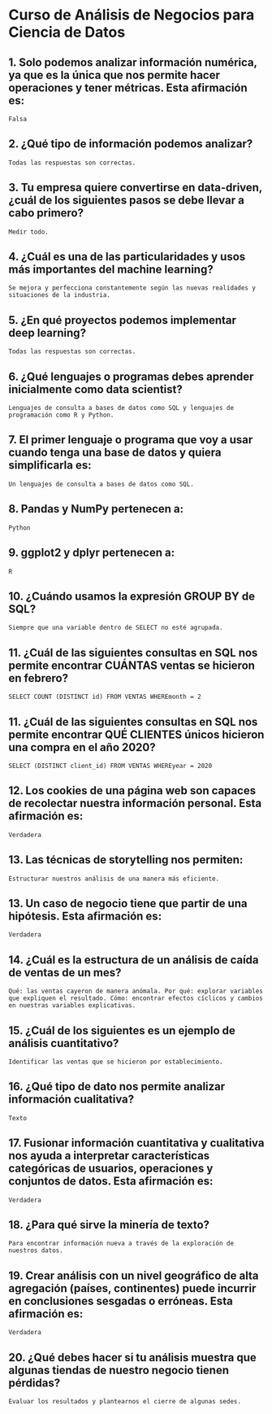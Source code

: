 # Curso de Análisis de Negocios para Ciencia de Datos

## 1. Solo podemos analizar información numérica, ya que es la única que nos permite hacer operaciones y tener métricas. Esta afirmación es:
    Falsa

## 2. ¿Qué tipo de información podemos analizar?
    Todas las respuestas son correctas.

## 3. Tu empresa quiere convertirse en data-driven, ¿cuál de los siguientes pasos se debe llevar a cabo primero?
    Medir todo.

## 4. ¿Cuál es una de las particularidades y usos más importantes del machine learning?
    Se mejora y perfecciona constantemente según las nuevas realidades y situaciones de la industria.

## 5. ¿En qué proyectos podemos implementar deep learning?
    Todas las respuestas son correctas.

## 6. ¿Qué lenguajes o programas debes aprender inicialmente como data scientist?
    Lenguajes de consulta a bases de datos como SQL y lenguajes de programación como R y Python.

## 7. El primer lenguaje o programa que voy a usar cuando tenga una base de datos y quiera simplificarla es:
    Un lenguajes de consulta a bases de datos como SQL.

## 8. Pandas y NumPy pertenecen a:
    Python

## 9. ggplot2 y dplyr pertenecen a:
    R

## 10. ¿Cuándo usamos la expresión GROUP BY de SQL?
    Siempre que una variable dentro de SELECT no esté agrupada.

## 11. ¿Cuál de las siguientes consultas en SQL nos permite encontrar CUÁNTAS ventas se hicieron en febrero?
    SELECT COUNT (DISTINCT id) FROM VENTAS WHEREmonth = 2 

## 11. ¿Cuál de las siguientes consultas en SQL nos permite encontrar QUÉ CLIENTES únicos hicieron una compra en el año 2020?
    SELECT (DISTINCT client_id) FROM VENTAS WHEREyear = 2020

## 12. Los cookies de una página web son capaces de recolectar nuestra información personal. Esta afirmación es:
    Verdadera

## 13. Las técnicas de storytelling nos permiten:
    Estructurar nuestros análisis de una manera más eficiente.

## 13. Un caso de negocio tiene que partir de una hipótesis. Esta afirmación es:
    Verdadera

## 14. ¿Cuál es la estructura de un análisis de caída de ventas de un mes?
    Qué: las ventas cayeron de manera anómala. Por qué: explorar variables que expliquen el resultado. Cómo: encontrar efectos cíclicos y cambios en nuestras variables explicativas.

## 15. ¿Cuál de los siguientes es un ejemplo de análisis cuantitativo?
    Identificar las ventas que se hicieron por establecimiento.

## 16. ¿Qué tipo de dato nos permite analizar información cualitativa?
    Texto

## 17. Fusionar información cuantitativa y cualitativa nos ayuda a interpretar características categóricas de usuarios, operaciones y conjuntos de datos. Esta afirmación es:
    Verdadera

## 18. ¿Para qué sirve la minería de texto?
    Para encontrar información nueva a través de la exploración de nuestros datos.

## 19. Crear análisis con un nivel geográfico de alta agregación (países, continentes) puede incurrir en conclusiones sesgadas o erróneas. Esta afirmación es:
    Verdadera

## 20. ¿Qué debes hacer si tu análisis muestra que algunas tiendas de nuestro negocio tienen pérdidas?
    Evaluar los resultados y plantearnos el cierre de algunas sedes.
    
    
